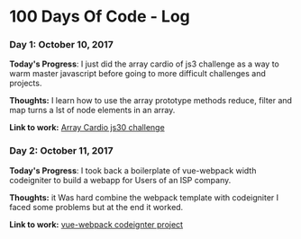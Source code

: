 # 100 Days Of Code - Log

### Day 1: October 10, 2017 

**Today's Progress**: I just did the array cardio of js3 challenge as a way to warm master javascript before going to
more difficult challenges and projects.

**Thoughts:** I learn how to use the array prototype methods reduce, filter and map turns a lst of node elements in an array.

**Link to work:** [Array Cardio js30 challenge](http://www.example.com)

### Day 2: October 11, 2017 

**Today's Progress**:  I took back a boilerplate of vue-webpack width codeigniter to build a webapp for Users of an ISP company.

**Thoughts:** it Was hard combine the webpack template with codeigniter I faced some problems but at the end it worked.

**Link to work:** [vue-webpack codeignter project](https://github.com/jesusantguerrero/ics-concept-page)
